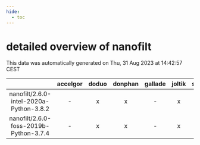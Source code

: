 ```yaml
---
hide:
  - toc
---
```


detailed overview of nanofilt
=============================


This data was automatically generated on Thu, 31 Aug 2023 at 14:42:57 CEST  

| |accelgor|doduo|donphan|gallade|joltik|skitty|swalot|victini|
| :---: | :---: | :---: | :---: | :---: | :---: | :---: | :---: | :---: |
|nanofilt/2.6.0-intel-2020a-Python-3.8.2|-|x|x|-|x|x|x|x|
|nanofilt/2.6.0-foss-2019b-Python-3.7.4|-|x|x|-|x|x|x|x|
